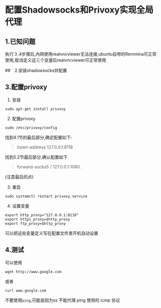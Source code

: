 # 配置Shadowsocks和Privoxy实现全局代理



## 1.已知问题

执行３.4步骤后,内网使用realvncviewer无法连接,ubuntu自带的Remmina可正常使用,取消定义这三个变量后realvncviewer可正常使用



##　2.安装shadowsocks并配置



## 3.配置privoxy

1. 安装

```shell
sudo apt-get install privoxy
```

2. 配置privoxy

```shell
sudo /etc/privoxy/config
```

找到4.1节的最后部分,确定配置如下:

>listen-address  127.0.0.1:8118

找到5.2节最后部分,确认配置如下

> forward-socks5 / 127.0.0.1:1080 .

(注意最后的点)

3. 重启

```shell
sudo systemctl restart privoxy.service
```

4. 设置变量

```shell
export http_proxy="127.0.0.1:8118"                                                  
export https_proxy=$http_proxy
export ftp_proxy=$http_proxy
```

可以把这些变量定义写在配置文件里开机自动设置



## 4.测试

可以使用

```shell
wget http://www.google.com 
```

或者

```shell
curl www.google.com
```

不要使用`ping`,可能是因为ss 不能代理 ping 使用的 icmp 协议